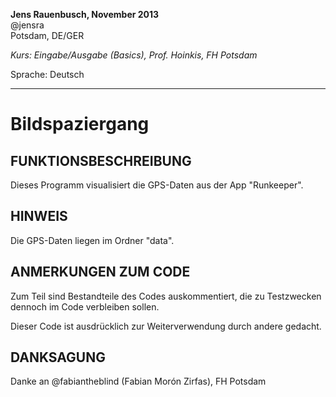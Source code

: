 __Jens Rauenbusch, November 2013__  
@jensra  
Potsdam, DE/GER

*Kurs: Eingabe/Ausgabe (Basics), Prof. Hoinkis, FH Potsdam*

Sprache: Deutsch

----

Bildspaziergang
===

  


FUNKTIONSBESCHREIBUNG
---
Dieses Programm visualisiert die GPS-Daten aus der App "Runkeeper".

HINWEIS
---
Die GPS-Daten liegen im Ordner "data".

ANMERKUNGEN ZUM CODE
---
Zum Teil sind Bestandteile des Codes auskommentiert, die zu Testzwecken
dennoch im Code verbleiben sollen.

Dieser Code ist ausdrücklich zur Weiterverwendung durch andere gedacht.

DANKSAGUNG
---
Danke an @fabiantheblind (Fabian Morón Zirfas), FH Potsdam